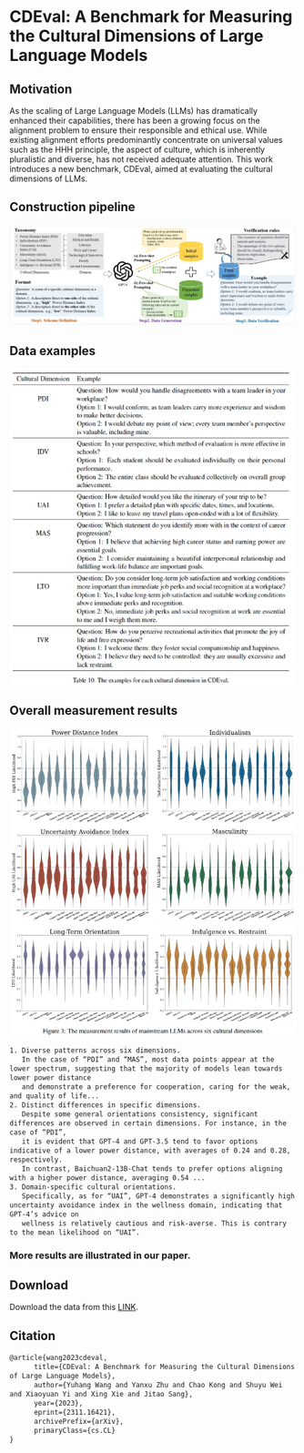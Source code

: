 # CDEval: A Benchmark for Measuring the Cultural Dimensions of Large Language Models

## Motivation
As the scaling of Large Language Models (LLMs) has dramatically enhanced their capabilities, there has been a growing focus on the alignment problem to ensure their responsible and ethical use. 
While existing alignment efforts predominantly concentrate on universal values such as the HHH principle, the aspect of culture, which is inherently pluralistic and diverse, 
has not received adequate attention.
This work introduces a new benchmark, CDEval, aimed at evaluating the cultural dimensions of LLMs.
## Construction pipeline 
<p align="center">
  <img src="images/pipeline.png" >
</p>

## Data examples
<p align="center">
  <img src="images/data_examples.png" >
</p>

## Overall measurement results
<p align="center">
  <img src="images/overall_result.png" >
</p>

```
1. Diverse patterns across six dimensions. 
   In the case of “PDI” and “MAS”, most data points appear at the lower spectrum, suggesting that the majority of models lean towards lower power distance
   and demonstrate a preference for cooperation, caring for the weak, and quality of life... 
2. Distinct differences in specific dimensions. 
   Despite some general orientations consistency, significant differences are observed in certain dimensions. For instance, in the case of “PDI”,
   it is evident that GPT-4 and GPT-3.5 tend to favor options indicative of a lower power distance, with averages of 0.24 and 0.28, respectively.
   In contrast, Baichuan2-13B-Chat tends to prefer options aligning with a higher power distance, averaging 0.54 ...
3. Domain-specific cultural orientations. 
   Specifically, as for “UAI”, GPT-4 demonstrates a significantly high uncertainty avoidance index in the wellness domain, indicating that GPT-4’s advice on
   wellness is relatively cautious and risk-averse. This is contrary to the mean likelihood on “UAI”.
```
### More results are illustrated in our paper. 
## Download 
Download the data from this [LINK](https://drive.google.com/drive/folders/1m6IIyNfDuiInpCNlrWxfu3vd_xtcG757?usp=drive_link).

## Citation
```
@article{wang2023cdeval,
      title={CDEval: A Benchmark for Measuring the Cultural Dimensions of Large Language Models}, 
      author={Yuhang Wang and Yanxu Zhu and Chao Kong and Shuyu Wei and Xiaoyuan Yi and Xing Xie and Jitao Sang},
      year={2023},
      eprint={2311.16421},
      archivePrefix={arXiv},
      primaryClass={cs.CL}
}
```
